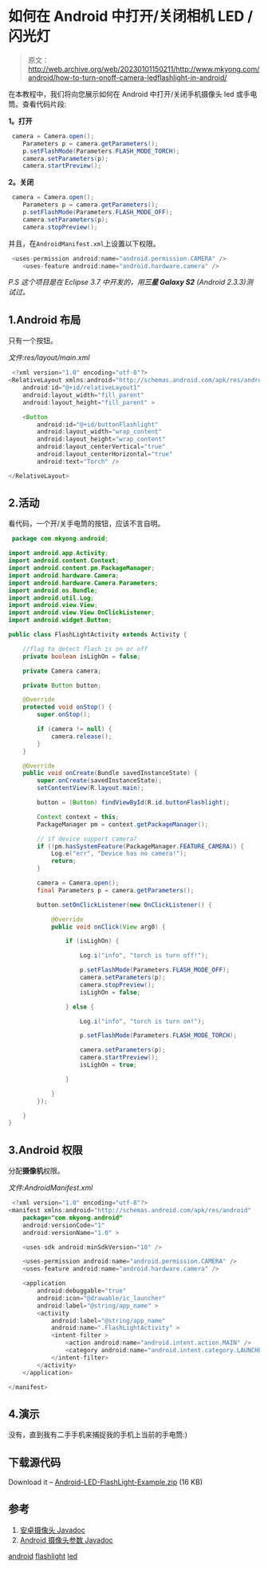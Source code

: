 # 如何在 Android 中打开/关闭相机 LED /闪光灯

> 原文：<http://web.archive.org/web/20230101150211/http://www.mkyong.com/android/how-to-turn-onoff-camera-ledflashlight-in-android/>

在本教程中，我们将向您展示如何在 Android 中打开/关闭手机摄像头 led 或手电筒。查看代码片段:

**1。打开**

```java
 camera = Camera.open();
	Parameters p = camera.getParameters();
	p.setFlashMode(Parameters.FLASH_MODE_TORCH);
	camera.setParameters(p);
	camera.startPreview(); 
```

**2。关闭**

```java
 camera = Camera.open();
	Parameters p = camera.getParameters();
	p.setFlashMode(Parameters.FLASH_MODE_OFF);
	camera.setParameters(p);
	camera.stopPreview(); 
```

并且，在`AndroidManifest.xml`上设置以下权限。

```java
 <uses-permission android:name="android.permission.CAMERA" />
    <uses-feature android:name="android.hardware.camera" /> 
```

*P.S 这个项目是在 Eclipse 3.7 中开发的，用**三星 Galaxy S2** (Android 2.3.3)测试过。*

## 1.Android 布局

只有一个按钮。

*文件:res/layout/main.xml*

```java
 <?xml version="1.0" encoding="utf-8"?>
<RelativeLayout xmlns:android="http://schemas.android.com/apk/res/android"
    android:id="@+id/relativeLayout1"
    android:layout_width="fill_parent"
    android:layout_height="fill_parent" >

    <Button
        android:id="@+id/buttonFlashlight"
        android:layout_width="wrap_content"
        android:layout_height="wrap_content"
       	android:layout_centerVertical="true"
       	android:layout_centerHorizontal="true"
        android:text="Torch" />

</RelativeLayout> 
```

 ## 2.活动

看代码，一个开/关手电筒的按钮，应该不言自明。

```java
 package com.mkyong.android;

import android.app.Activity;
import android.content.Context;
import android.content.pm.PackageManager;
import android.hardware.Camera;
import android.hardware.Camera.Parameters;
import android.os.Bundle;
import android.util.Log;
import android.view.View;
import android.view.View.OnClickListener;
import android.widget.Button;

public class FlashLightActivity extends Activity {

	//flag to detect flash is on or off
	private boolean isLighOn = false;

	private Camera camera;

	private Button button;

	@Override
	protected void onStop() {
		super.onStop();

		if (camera != null) {
			camera.release();
		}
	}

	@Override
	public void onCreate(Bundle savedInstanceState) {
		super.onCreate(savedInstanceState);
		setContentView(R.layout.main);

		button = (Button) findViewById(R.id.buttonFlashlight);

		Context context = this;
		PackageManager pm = context.getPackageManager();

		// if device support camera?
		if (!pm.hasSystemFeature(PackageManager.FEATURE_CAMERA)) {
			Log.e("err", "Device has no camera!");
			return;
		}

		camera = Camera.open();
		final Parameters p = camera.getParameters();

		button.setOnClickListener(new OnClickListener() {

			@Override
			public void onClick(View arg0) {

				if (isLighOn) {

					Log.i("info", "torch is turn off!");

					p.setFlashMode(Parameters.FLASH_MODE_OFF);
					camera.setParameters(p);
					camera.stopPreview();
					isLighOn = false;

				} else {

					Log.i("info", "torch is turn on!");

					p.setFlashMode(Parameters.FLASH_MODE_TORCH);

					camera.setParameters(p);
					camera.startPreview();
					isLighOn = true;

				}

			}
		});

	}
} 
```

 ## 3.Android 权限

分配**摄像机**权限。

*文件:AndroidManifest.xml*

```java
 <?xml version="1.0" encoding="utf-8"?>
<manifest xmlns:android="http://schemas.android.com/apk/res/android"
    package="com.mkyong.android"
    android:versionCode="1"
    android:versionName="1.0" >

    <uses-sdk android:minSdkVersion="10" />

    <uses-permission android:name="android.permission.CAMERA" />
    <uses-feature android:name="android.hardware.camera" />

    <application
        android:debuggable="true"
        android:icon="@drawable/ic_launcher"
        android:label="@string/app_name" >
        <activity
            android:label="@string/app_name"
            android:name=".FlashLightActivity" >
            <intent-filter >
                <action android:name="android.intent.action.MAIN" />
                <category android:name="android.intent.category.LAUNCHER" />
            </intent-filter>
        </activity>
    </application>

</manifest> 
```

## 4.演示

没有，直到我有二手手机来捕捉我的手机上当前的手电筒:)

## 下载源代码

Download it – [Android-LED-FlashLight-Example.zip](http://web.archive.org/web/20190310101823/http://www.mkyong.com/wp-content/uploads/2012/03/Android-LED-FlashLight-Example.zip) (16 KB)

## 参考

1.  [安卓摄像头 Javadoc](http://web.archive.org/web/20190310101823/http://developer.android.com/reference/android/hardware/Camera.html)
2.  [Android 摄像头参数 Javadoc](http://web.archive.org/web/20190310101823/http://developer.android.com/reference/android/hardware/Camera.Parameters.html)

[android](http://web.archive.org/web/20190310101823/http://www.mkyong.com/tag/android/) [flashlight](http://web.archive.org/web/20190310101823/http://www.mkyong.com/tag/flashlight/) [led](http://web.archive.org/web/20190310101823/http://www.mkyong.com/tag/led/)







